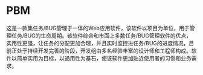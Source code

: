# PBM
这是一款集任务/BUG管理于一体的Web应用软件，该软件以项目为单位，用于管理任务/BUG的生命周期。该软件综合和市面上多数任务/BUG管理软件的优点，实用性更强，让任务的分配更加合理，并且实时监控进任务/BUG的进度情况。目前正处于持续开发完善的阶段，开发组由多名经验丰富的设计师和工程师构成。软件以简单实用为目标，以通用性为基石，使该软件更加贴近使用者的习惯和业务需求。
